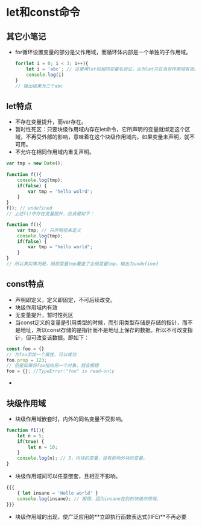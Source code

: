 # let和const命令

## 其它小笔记

- for循环设置变量的部分是父作用域，而循环体内部是一个单独的子作用域。

  ```javascript
  for(let i = 0; i < 3; i++){
      let i = 'abc'; // 这里用let和相同变量名验证，以为let只在当前作用域有效。
      console.log(i)
  }
  // 输出结果为三个abc
  ```


## let特点

- 不存在变量提升，而var存在。
- 暂时性死区：只要块级作用域内存在let命令，它所声明的变量就绑定这个区域，不再受外部的影响，意味着在这个块级作用域内，如果变量未声明，就不可用。
- 不允许在相同作用域内重复声明。

```javascript
var tmp = new Date();
 
function f(){
    console.log(tmp);
    if(false) {
        var tmp = 'hello wolrd';
    }
}
f(); // undefined
// 上述f()中存在变量提升，应该是如下：

function f(){
    var tmp; // 只声明但未定义
    console.log(tmp);
    if(false) {
        var tmp = "hello world";
    }
}
// 所以真实情况是，局部变量tmp覆盖了全局变量tmp，输出为undefined
```

## const特点

- 声明即定义，定义即固定，不可后续改变。
- 块级作用域内有效
- 无变量提升，暂时性死区
- 当const定义的变量是引用类型的时候，而引用类型存储是存储的指针，而不是地址，所以const存储的是指针而不是地址上保存的数据。所以不可改变指针，但可改变该数据。即如下：

```javascript
const foo = {}
// 为foo添加一个属性，可以成功
foo.prop = 123;
// 但是如果将foo指向另一个对象，就会报错
foo = {}; //TypeError:"foo" is read-only
```



- 

## 块级作用域

- 块级作用域嵌套时，内外的同名变量不受影响。

```javascript
function f1(){
    let n = 5;
    if(true) {
        let n = 10;
    }
    console.log(n); // 5，内块的变量，没有影响外块的变量。
}
```

- 块级作用域间可以任意嵌套，且相互不影响。

```javascript
{{{
    { let insane = 'Hello world' }
    console.log(insane); // 报错，因为insane在别的块级作用域。
}}}
```

- 块级作用域的出现，使广泛应用的**立即执行函数表达式(IIFE)**不再必要